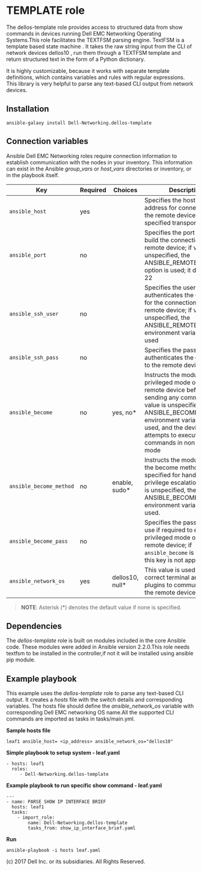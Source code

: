 TEMPLATE role
==============

The dellos-template role provides access to structured data from show commands in devices running Dell EMC Networking Operating Systems.This role facilitates the TEXTFSM parsing engine. TextFSM is a template based state machine . It takes the raw string input from the CLI of network devices  dellos10 , run them through a TEXTFSM template and return structured text in the form of a Python dictionary.

It is highly customizable, because it works with separate template definitions, which contains variables and rules with regular expressions. This library is very helpful to parse any text-based CLI output from network devices.


Installation
------------

    ansible-galaxy install Dell-Networking.dellos-template


Connection variables
--------------------

Ansible Dell EMC Networking roles require connection information to establish communication with the nodes in your inventory. This information can exist in the Ansible *group_vars* or *host_vars* directories or inventory, or in the playbook  itself.

| Key         | Required | Choices    | Description                                         |
|-------------|----------|------------|-----------------------------------------------------|
| ``ansible_host`` | yes      |            | Specifies the hostname or address for connecting to the remote device over the specified transport |
| ``ansible_port`` | no       |            | Specifies the port used to build the connection to the remote device; if value is unspecified, the ANSIBLE_REMOTE_PORT option is used; it defaults to 22 |
| ``ansible_ssh_user`` | no       |            | Specifies the username that authenticates the CLI login for the connection to the remote device; if value is unspecified, the ANSIBLE_REMOTE_USER environment variable value is used  |
| ``ansible_ssh_pass`` | no       |            | Specifies the password that authenticates the connection to the remote device. |
| ``ansible_become`` | no       | yes, no\*   | Instructs the module to enter privileged mode on the remote device before sending any commands; if value is unspecified, the ANSIBLE_BECOME environment variable value is used, and the device attempts to execute all commands in non-privileged mode |
| ``ansible_become_method`` | no       | enable, sudo\*   | Instructs the module to allow the become method to be specified for handling privilege escalation; if value is unspecified, the ANSIBLE_BECOME_METHOD environment variable value is used. |
| ``ansible_become_pass`` | no       |            | Specifies the password to use if required to enter privileged mode on the remote device; if ``ansible_become`` is set to no this key is not applicable. |
| ``ansible_network_os`` | yes      | dellos10, null\*  | This value is used to load the correct terminal and cliconf plugins to communicate with the remote device. |

> **NOTE**: Asterisk (\*) denotes the default value if none is specified.

Dependencies
------------

The *dellos-template* role is built on  modules included in the core Ansible code. These modules were added in Ansible version 2.2.0.This role needs textfsm to be installed in the controller,if not it will be installed using ansible pip      module.


Example playbook
----------------

This example uses the *dellos-template* role to parse any text-based CLI output. It creates a *hosts* file with the switch details and corresponding variables. The hosts file should define the *ansible_network_os* variable with corresponding Dell EMC networking OS name.All the supported CLI commands are imported as tasks in tasks/main.yml.
 
**Sample hosts file**

    leaf1 ansible_host= <ip_address> ansible_network_os="dellos10"


**Simple playbook to setup system - leaf.yaml**

    - hosts: leaf1
      roles:
         - Dell-Networking.dellos-template



**Example playbook to run specific show command - leaf.yaml**


    ---
    - name: PARSE SHOW IP INTERFACE BRIEF
      hosts: leaf1
      tasks:
        - import_role:
            name: Dell-Networking.dellos-template
            tasks_from: show_ip_interface_brief.yaml
 


**Run**

    ansible-playbook -i hosts leaf.yaml

(c) 2017 Dell Inc. or its subsidiaries. All Rights Reserved.
